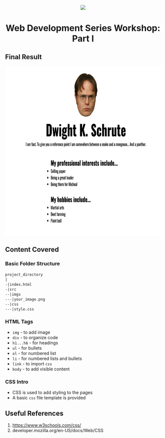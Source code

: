 <p align="center"><img src="https://raw.githubusercontent.com/HackToHelpUTD/web_dev_series_fall19/master/.github/WITBxH2H_dark.png" height="200"><p>
<h1 align="center">Web Development Series Workshop: Part I</h1>

## Final Result

<p align="center"><img src="https://raw.githubusercontent.com/HackToHelpUTD/web-dev-series-fall19/master/workshop_1/.github/final.png" height="550"><p>

## Content Covered
### Basic Folder Structure
```
project_directory
|
-|index.html
-|src
--|imgs
---|your_image.png
--|css
---|style.css
```
### HTML Tags 
* `img` - to add image
* `div` - to organize code
* `h1...h6` - for headings
* `ul` - for bullets
* `ol` - for numbered list
* `li` - for numbered lists and bullets
* `link` - to import `css`
* `body` - to add visible content
### CSS Intro
* CSS is used to add styling to the pages
* A basic `css` file template is provided

## Useful References
1. https://www.w3schools.com/css/
2. developer.mozilla.org/en-US/docs/Web/CSS

